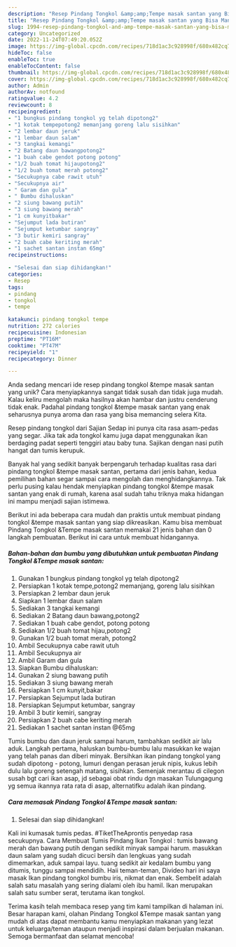 ```yaml
---
description: "Resep Pindang Tongkol &amp;amp;Tempe masak santan yang Bisa Manjain Lidah"
title: "Resep Pindang Tongkol &amp;amp;Tempe masak santan yang Bisa Manjain Lidah"
slug: 1994-resep-pindang-tongkol-and-amp-tempe-masak-santan-yang-bisa-manjain-lidah
category: Uncategorized
date: 2022-11-24T07:49:20.052Z
image: https://img-global.cpcdn.com/recipes/718d1ac3c928998f/680x482cq70/pindang-tongkol-tempe-masak-santan-foto-resep-utama.jpg
hideToc: false
enableToc: true
enableTocContent: false
thumbnail: https://img-global.cpcdn.com/recipes/718d1ac3c928998f/680x482cq70/pindang-tongkol-tempe-masak-santan-foto-resep-utama.jpg
cover: https://img-global.cpcdn.com/recipes/718d1ac3c928998f/680x482cq70/pindang-tongkol-tempe-masak-santan-foto-resep-utama.jpg
author: Admin
authorAv: notfound
ratingvalue: 4.2
reviewcount: 8
recipeingredient:
- "1 bungkus pindang tongkol yg telah dipotong2"
- "1 kotak tempepotong2 memanjang goreng lalu sisihkan"
- "2 lembar daun jeruk"
- "1 lembar daun salam"
- "3 tangkai kemangi"
- "2 Batang daun bawangpotong2"
- "1 buah cabe gendot potong potong"
- "1/2 buah tomat hijaupotong2"
- "1/2 buah tomat merah potong2"
- "Secukupnya cabe rawit utuh"
- "Secukupnya air"
- " Garam dan gula"
- " Bumbu dihaluskan"
- "2 siung bawang putih"
- "3 siung bawang merah"
- "1 cm kunyitbakar"
- "Sejumput lada butiran"
- "Sejumput ketumbar sangray"
- "3 butir kemiri sangray"
- "2 buah cabe keriting merah"
- "1 sachet santan instan 65mg"
recipeinstructions:

- "Selesai dan siap dihidangkan!"
categories:
- Resep
tags:
- pindang
- tongkol
- tempe

katakunci: pindang tongkol tempe 
nutrition: 272 calories
recipecuisine: Indonesian
preptime: "PT16M"
cooktime: "PT47M"
recipeyield: "1"
recipecategory: Dinner

---
```





Anda sedang mencari ide resep pindang tongkol &amp;tempe masak santan yang unik? Cara menyiapkannya sangat tidak susah dan tidak juga mudah. Kalau keliru mengolah maka hasilnya akan hambar dan justru cenderung tidak enak. Padahal pindang tongkol &amp;tempe masak santan yang enak seharusnya punya aroma dan rasa yang bisa memancing selera Kita.





Resep pindang tongkol dari Sajian Sedap ini punya cita rasa asam-pedas yang segar. Jika tak ada tongkol kamu juga dapat menggunakan ikan berdaging padat seperti tenggiri atau baby tuna. Sajikan dengan nasi putih hangat dan tumis kerupuk.

Banyak hal yang sedikit banyak berpengaruh terhadap kualitas rasa dari pindang tongkol &amp;tempe masak santan, pertama dari jenis bahan, kedua pemilihan bahan segar sampai cara mengolah dan menghidangkannya. Tak perlu pusing kalau hendak menyiapkan pindang tongkol &amp;tempe masak santan yang enak di rumah, karena asal sudah tahu triknya maka hidangan ini mampu menjadi sajian istimewa.






Berikut ini ada beberapa cara mudah dan praktis untuk membuat pindang tongkol &amp;tempe masak santan yang siap dikreasikan. Kamu bisa membuat Pindang Tongkol &amp;Tempe masak santan memakai 21 jenis bahan dan 0 langkah pembuatan. Berikut ini cara untuk membuat hidangannya.

<!--inarticleads1-->

##### Bahan-bahan dan bumbu yang dibutuhkan untuk pembuatan Pindang Tongkol &amp;Tempe masak santan:

1. Gunakan 1 bungkus pindang tongkol yg telah dipotong2
1. Persiapkan 1 kotak tempe,potong2 memanjang, goreng lalu sisihkan
1. Persiapkan 2 lembar daun jeruk
1. Siapkan 1 lembar daun salam
1. Sediakan 3 tangkai kemangi
1. Sediakan 2 Batang daun bawang,potong2
1. Sediakan 1 buah cabe gendot, potong potong
1. Sediakan 1/2 buah tomat hijau,potong2
1. Gunakan 1/2 buah tomat merah, potong2
1. Ambil Secukupnya cabe rawit utuh
1. Ambil Secukupnya air
1. Ambil  Garam dan gula
1. Siapkan  Bumbu dihaluskan:
1. Gunakan 2 siung bawang putih
1. Sediakan 3 siung bawang merah
1. Persiapkan 1 cm kunyit,bakar
1. Persiapkan Sejumput lada butiran
1. Persiapkan Sejumput ketumbar, sangray
1. Ambil 3 butir kemiri, sangray
1. Persiapkan 2 buah cabe keriting merah
1. Sediakan 1 sachet santan instan @65mg


Tumis bumbu dan daun jeruk sampai harum, tambahkan sedikit air lalu aduk. Langkah pertama, haluskan bumbu-bumbu lalu masukkan ke wajan yang telah panas dan diberi minyak. Bersihkan ikan pindang tongkol yang sudah dipotong - potong, lumuri dengan perasan jeruk nipis, kukus lebih dulu lalu goreng setengah matang, sisihkan. Semenjak merantau di cilegon susah bgt cari ikan asap, jd sebagai obat rindu dgn masakan Tulungagung yg semua ikannya rata rata di asap, alternatifku adalah ikan pindang. 

<!--inarticleads2-->

##### Cara memasak Pindang Tongkol &amp;Tempe masak santan:


1. Selesai dan siap dihidangkan!

Kali ini kumasak tumis pedas. #TiketTheAprontis penyedap rasa secukupnya. Cara Membuat Tumis Pindang Ikan Tongkol : tumis bawang merah dan bawang putih dengan sedikit minyak sampai harum. masukkan daun salam yang sudah dicuci bersih dan lengkuas yang sudah dimemarkan, aduk sampai layu. tuang sedikit air kedalam bumbu yang ditumis, tunggu sampai mendidih. Haii teman-teman, Divideo hari ini saya masak Ikan pindang tongkol bumbu iris, nikmat dan enak. Sembelit adalah salah satu masalah yang sering dialami oleh ibu hamil. Ikan merupakan salah satu sumber serat, terutama ikan tongkol. 

Terima kasih telah membaca resep yang tim kami tampilkan di halaman ini. Besar harapan kami, olahan Pindang Tongkol &amp;Tempe masak santan yang mudah di atas dapat membantu kamu menyiapkan makanan yang lezat untuk keluarga/teman ataupun menjadi inspirasi dalam berjualan makanan. Semoga bermanfaat dan selamat mencoba!
